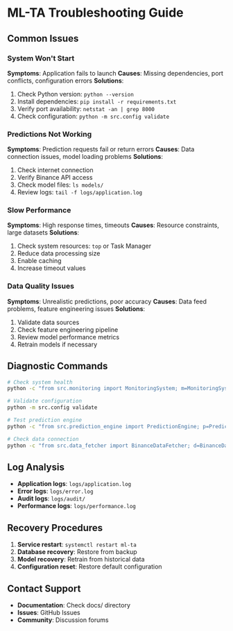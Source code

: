 # ML-TA Troubleshooting Guide

## Common Issues

### System Won't Start
**Symptoms**: Application fails to launch
**Causes**: Missing dependencies, port conflicts, configuration errors
**Solutions**:
1. Check Python version: `python --version`
2. Install dependencies: `pip install -r requirements.txt`
3. Verify port availability: `netstat -an | grep 8000`
4. Check configuration: `python -m src.config validate`

### Predictions Not Working
**Symptoms**: Prediction requests fail or return errors
**Causes**: Data connection issues, model loading problems
**Solutions**:
1. Check internet connection
2. Verify Binance API access
3. Check model files: `ls models/`
4. Review logs: `tail -f logs/application.log`

### Slow Performance
**Symptoms**: High response times, timeouts
**Causes**: Resource constraints, large datasets
**Solutions**:
1. Check system resources: `top` or Task Manager
2. Reduce data processing size
3. Enable caching
4. Increase timeout values

### Data Quality Issues
**Symptoms**: Unrealistic predictions, poor accuracy
**Causes**: Data feed problems, feature engineering issues
**Solutions**:
1. Validate data sources
2. Check feature engineering pipeline
3. Review model performance metrics
4. Retrain models if necessary

## Diagnostic Commands
```bash
# Check system health
python -c "from src.monitoring import MonitoringSystem; m=MonitoringSystem(); print(m.get_system_status())"

# Validate configuration
python -m src.config validate

# Test prediction engine
python -c "from src.prediction_engine import PredictionEngine; p=PredictionEngine(); print('Engine OK')"

# Check data connection
python -c "from src.data_fetcher import BinanceDataFetcher; d=BinanceDataFetcher(); print('Data OK')"
```

## Log Analysis
- **Application logs**: `logs/application.log`
- **Error logs**: `logs/error.log`
- **Audit logs**: `logs/audit/`
- **Performance logs**: `logs/performance.log`

## Recovery Procedures
1. **Service restart**: `systemctl restart ml-ta`
2. **Database recovery**: Restore from backup
3. **Model recovery**: Retrain from historical data
4. **Configuration reset**: Restore default configuration

## Contact Support
- **Documentation**: Check docs/ directory
- **Issues**: GitHub Issues
- **Community**: Discussion forums
